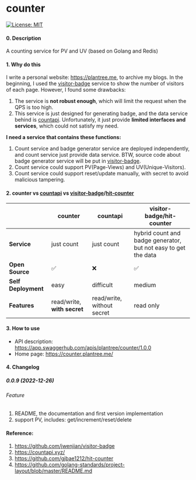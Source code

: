# counter
[![License: MIT](https://img.shields.io/badge/License-MIT-green.svg)](https://opensource.org/licenses/MIT)

#### 0. Description

A counting service for PV and UV (based on Golang and Redis)

#### 1. Why do this

I write a personal website: https://plantree.me, to archive my blogs. In the beginning, I used the [visitor-badge](https://github.com/jwenjian/visitor-badge) service to show the number of visitors of each page. However, I found some drawbacks:

1. The service is **not robust enough**, which will limit the request when the QPS is too high.
2. This service is just designed for generating badge, and the data service behind is [countapi](https://countapi.xyz/). Unfortunately, it just provide **limited interfaces and services**, which could not satisfy my need.

**I need a service that contains these functions:**

1. Count service and badge generator service are deployed independently, and count service just provide data service. BTW, source code about badge generator service will be put in [visitor-badge](https://github.com/plantree/visitor-badge).
2. Count service could support PV(Page-Views) and UV(Unique-Visitors).
3. Count service could support reset/update manually, with secret to avoid malicious tampering.

#### 2. counter vs [countapi](https://countapi.xyz/) vs [visitor-badge](visitor-badge)/[hit-counter](https://github.com/gjbae1212/hit-counter)

|                     | counter                     | countapi                   | visitor-badge/hit-counter                                    |
| ------------------- | --------------------------- | -------------------------- | ------------------------------------------------------------ |
| **Service**         | just count                  | just count                 | hybrid count and badge generator, but not easy to get the data |
| **Open Source**     | ✅                           | ❌                          | ✅                                                            |
| **Self Deployment** | easy                        | difficult                  | medium                                                       |
| **Features**        | read/write, **with secret** | read/write, without secret | read only                                                    |

#### 3. How to use

- API description: https://app.swaggerhub.com/apis/plantree/counter/1.0.0
- Home page: https://counter.plantree.me/

#### 4. Changelog

##### 0.0.9 (2022-12-26)

###### Feature

1. README, the documentation and first version implementation
2. support PV, includes: get/increment/reset/delete

#### Reference:

1. https://github.com/jwenjian/visitor-badge
2. https://countapi.xyz/
3. https://github.com/gjbae1212/hit-counter
4. https://github.com/golang-standards/project-layout/blob/master/README.md
